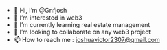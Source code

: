 - 👋 Hi, I’m @Gnfjosh
- 👀 I’m interested in web3 
- 🌱 I’m currently learning real estate management
- 💞️ I’m looking to collaborate on any web3 project
- 📫 How to reach me : joshuavictor2307@gmail.com

<!---
Gnfjosh/Gnfjosh is a ✨ special ✨ repository because its `README.md` (this file) appears on your GitHub profile.
You can click the Preview link to take a look at your changes.
--->
